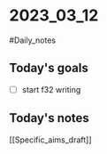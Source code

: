 # 2023_03_12 
#Daily_notes
## Today's goals
- [ ] start f32 writing

## Today's notes

[[Specific_aims_draft]]